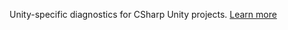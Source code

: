 Unity-specific diagnostics for CSharp Unity projects. [Learn more](https://github.com/microsoft/microsoft.unity.analyzers)
